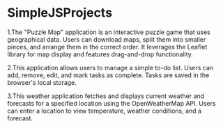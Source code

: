 # SimpleJSProjects

1.The "Puzzle Map" application is an interactive puzzle game that uses geographical data. Users can download maps, split them into smaller pieces, and arrange them in the correct order. It leverages the Leaflet library for map display and features drag-and-drop functionality.

2.This application allows users to manage a simple to-do list. Users can add, remove, edit, and mark tasks as complete. Tasks are saved in the browser's local storage.

3.This weather application fetches and displays current weather and forecasts for a specified location using the OpenWeatherMap API. Users can enter a location to view temperature, weather conditions, and a forecast.
